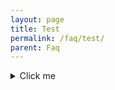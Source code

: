 ```yaml
---
layout: page
title: Test
permalink: /faq/test/
parent: Faq
---
```


<details>
  <summary>Click me</summary>

### Heading

1. Foo
2. Bar
    * Baz
    * Qux

### Some Javascript

  ```js
  function logSomething(something) {
    console.log('Something', something);
}
  ```

</details>
